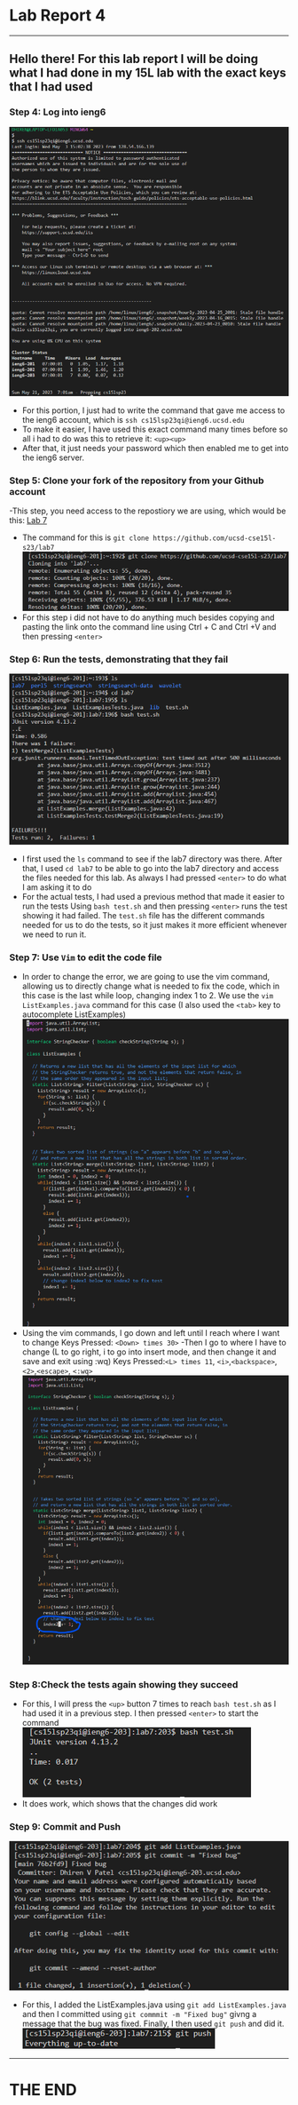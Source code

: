 # Lab Report 4
---
## Hello there! For this lab report I will be doing what I had done in my  15L lab with the exact keys that I had used

### Step 4: Log into ieng6
![Image](Lab4S4.png)
- For this portion, I just had to write the command that gave me access to the ieng6 account, which is `ssh cs15lsp23qi@ieng6.ucsd.edu`
- To make it easier, I have used this exact command many times before so all i had to do was this to retrieve it: `<up><up>`
- After that, it just needs your password which then enabled me to get into the ieng6 server.

### Step 5: Clone your fork of the repository from your Github account
-This step, you need access to the repostiory we are using, which would be this: [Lab 7](https://github.com/ucsd-cse15l-s23/lab7)
- The command for this is `git clone https://github.com/ucsd-cse15l-s23/lab7`
![Image](Lab4S5.png)
- For this step i did not have to do anything much besides copying and pasting the link onto the command line using Ctrl + C and Ctrl +V and then pressing `<enter>`

### Step 6: Run the tests, demonstrating that they fail
![Image](Lab4S6.png)
- I first used the `ls` command to see if the lab7 directory was there. After that, I used `cd lab7` to be able to go into the lab7 directory and access the files needed for this lab. As always I had pressed `<enter>` to do what I am asking it to do
- For the actual tests, I had used a previous method that made it easier to run the tests Using `bash test.sh` and then pressing `<enter>` runs the test showing it had failed. The `test.sh` file has the different commands needed for us to do the tests, so it just makes it more efficient whenever we need to run it.

### Step 7: Use `Vim` to edit the code file
- In order to change the error, we are going to use the vim command, allowing us to directly change what is needed to fix the code, which in this case is the last while loop, changing index 1 to 2. We use the `vim ListExamples.java` command for this case (I also used the `<tab>` key to autocomplete ListExamples)
![Image](Lab4S71.png)
- Using the vim commands, I go down and left until I reach where I want to change
Keys Pressed: `<Down> times 30>`
-Then I go to where I have to change (L to go right, i to go into insert mode, and then change it and save and exit using :wq)
Keys Pressed:`<L> times 11`, `<i>`,`<backspace>`,`<2>`,`<escape>`, `<:wq>`
![Image](Lab4S72.png)
### Step 8:Check the tests again showing they succeed
- For this, I will press the `<up>` button 7 times to reach `bash test.sh` as I had used it in a previous step. I then pressed `<enter>` to start the command
![Image](Lab4S8.png)
- It does work, which shows that the changes did work

### Step 9: Commit and Push
![Image](Lab4S9.png)
- For this, I added the ListExamples.java using `git add ListExamples.java` and then I committed using `git commmit -m "Fixed bug"` givng a message that the bug was fixed. Finally, I then used `git push` and did it.
![Image](Lab4S92.png)
---
# THE END
